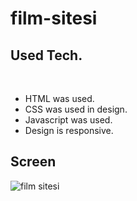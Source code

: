 # film-sitesi
<h2>Used Tech.</h2><br>
<ul>
  <li>HTML was used.</li>
  <li>CSS was used in design.</li>
  <li>Javascript was used.</li>
  <li>Design is responsive.</li>
</ul>
<h2>Screen</h2>

![film sitesi](https://github.com/mehmetalikimici/film-sitesi/assets/115737497/5bf4eabe-c0f6-47c1-b2d6-ada7e9326822)
